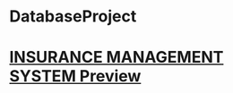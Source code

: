 # DatabaseProject
 
# [INSURANCE MANAGEMENT SYSTEM Preview](https://jahid6597.github.io/DatabaseProject/DBMS%20LAB%20PROJECT/INSURANCE%20MANAGEMENT%20SYSTEM)

